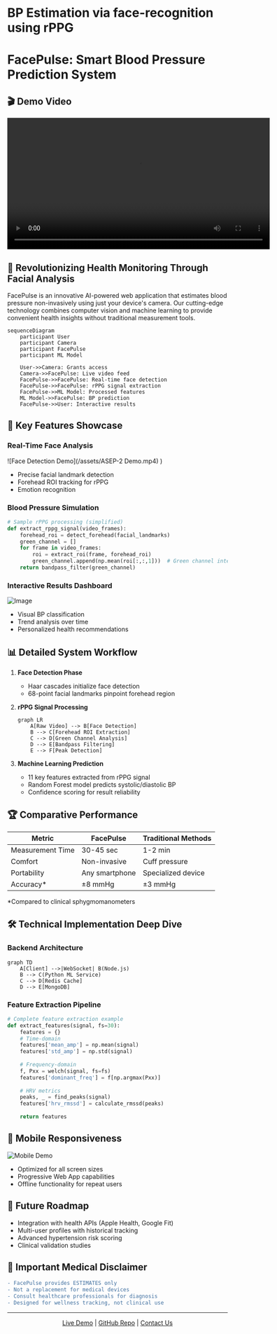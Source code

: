 # BP Estimation via face-recognition using rPPG

# FacePulse: Smart Blood Pressure Prediction System

## 🎬 Demo Video

<video width="600" controls>
  <source src="https://user-images.githubusercontent.com/YOUR_VIDEO_LINK.mp4" type="video/mp4">
  Your browser does not support the video tag.
</video>


## 🌟 Revolutionizing Health Monitoring Through Facial Analysis

FacePulse is an innovative AI-powered web application that estimates blood pressure non-invasively using just your device's camera. Our cutting-edge technology combines computer vision and machine learning to provide convenient health insights without traditional measurement tools.

```mermaid
sequenceDiagram
    participant User
    participant Camera
    participant FacePulse
    participant ML Model
    
    User->>Camera: Grants access
    Camera->>FacePulse: Live video feed
    FacePulse->>FacePulse: Real-time face detection
    FacePulse->>FacePulse: rPPG signal extraction
    FacePulse->>ML Model: Processed features
    ML Model->>FacePulse: BP prediction
    FacePulse->>User: Interactive results
```

## 🚀 Key Features Showcase

### Real-Time Face Analysis
![Face Detection Demo](/assets/ASEP-2 Demo.mp4)
)
- Precise facial landmark detection
- Forehead ROI tracking for rPPG
- Emotion recognition

### Blood Pressure Simulation
```python
# Sample rPPG processing (simplified)
def extract_rppg_signal(video_frames):
    forehead_roi = detect_forehead(facial_landmarks)
    green_channel = []
    for frame in video_frames:
        roi = extract_roi(frame, forehead_roi)
        green_channel.append(np.mean(roi[:,:,1]))  # Green channel intensity
    return bandpass_filter(green_channel)
```

### Interactive Results Dashboard
![Image](https://github.com/user-attachments/assets/222dc81f-314c-46df-8240-45afa2d70b56)
- Visual BP classification
- Trend analysis over time
- Personalized health recommendations

## 📊 Detailed System Workflow

1. **Face Detection Phase**
   - Haar cascades initialize face detection
   - 68-point facial landmarks pinpoint forehead region

2. **rPPG Signal Processing**
   ```mermaid
   graph LR
       A[Raw Video] --> B[Face Detection]
       B --> C[Forehead ROI Extraction]
       C --> D[Green Channel Analysis]
       D --> E[Bandpass Filtering]
       E --> F[Peak Detection]
   ```

3. **Machine Learning Prediction**
   - 11 key features extracted from rPPG signal
   - Random Forest model predicts systolic/diastolic BP
   - Confidence scoring for result reliability

## 🏆 Comparative Performance

| Metric | FacePulse | Traditional Methods |
|--------|-----------|---------------------|
| Measurement Time | 30-45 sec | 1-2 min |
| Comfort | Non-invasive | Cuff pressure |
| Portability | Any smartphone | Specialized device |
| Accuracy* | ±8 mmHg | ±3 mmHg |

*Compared to clinical sphygmomanometers

## 🛠️ Technical Implementation Deep Dive

### Backend Architecture
```mermaid
graph TD
    A[Client] -->|WebSocket| B(Node.js)
    B --> C(Python ML Service)
    C --> D[Redis Cache]
    D --> E[MongoDB]
```

### Feature Extraction Pipeline
```python
# Complete feature extraction example
def extract_features(signal, fs=30):
    features = {}
    # Time-domain
    features['mean_amp'] = np.mean(signal)
    features['std_amp'] = np.std(signal)
    
    # Frequency-domain
    f, Pxx = welch(signal, fs=fs)
    features['dominant_freq'] = f[np.argmax(Pxx)]
    
    # HRV metrics
    peaks, _ = find_peaks(signal)
    features['hrv_rmssd'] = calculate_rmssd(peaks)
    
    return features
```

## 📱 Mobile Responsiveness

![Mobile Demo](https://via.placeholder.com/300x500?text=Mobile+Interface)
- Optimized for all screen sizes
- Progressive Web App capabilities
- Offline functionality for repeat users

## 🔮 Future Roadmap

- Integration with health APIs (Apple Health, Google Fit)
- Multi-user profiles with historical tracking
- Advanced hypertension risk scoring
- Clinical validation studies

## 🚨 Important Medical Disclaimer

```diff
- FacePulse provides ESTIMATES only
- Not a replacement for medical devices
- Consult healthcare professionals for diagnosis
- Designed for wellness tracking, not clinical use
```

---

<p align="center">
  <a href="https://your-demo-link.com">Live Demo</a> | 
  <a href="https://github.com/yourrepo">GitHub Repo</a> | 
  <a href="mailto:contact@facepulse.com">Contact Us</a>
</p>

<p align="center">
  
</p>
